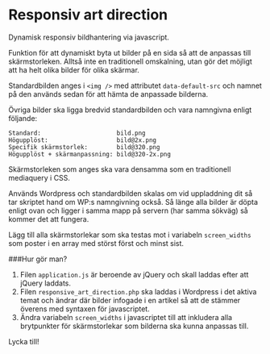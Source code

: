 Responsiv art direction
=======================

Dynamisk responsiv bildhantering via javascript.


Funktion för att dynamiskt byta ut bilder på en sida så att de
anpassas till skärmstorleken. Alltså inte en traditionell omskalning,
utan gör det möjligt att ha helt olika bilder för olika skärmar.

Standardbilden anges i `<img />` med attributet `data-default-src` och
namnet på den används sedan för att hämta de anpassade bilderna.

Övriga bilder ska ligga bredvid standardbilden och vara namngivna enligt följande:

    Standard:                     bild.png
    Högupplöst:                   bild@2x.png
    Specifik skärmstorlek:        bild@320.png
    Högupplöst + skärmanpassning: bild@320-2x.png

Skärmstorleken som anges ska vara densamma som en traditionell mediaquery i CSS.

Används Wordpress och standardbilden skalas om vid uppladdning dit så tar skriptet
hand om WP:s namngivning också. Så länge alla bilder är döpta enligt ovan och
ligger i samma mapp på servern (har samma sökväg) så kommer det att fungera.

Lägg till alla skärmstorlekar som ska testas mot i variabeln `screen_widths` som poster
i en array med störst först och minst sist.

###Hur gör man?

1. Filen `application.js` är beroende av jQuery och skall laddas efter att jQuery laddats.
2. Filen `responsive_art_direction.php` ska laddas i Wordpress i det aktiva temat och ändrar där bilder infogade i en artikel så att de stämmer överens med syntaxen för javascriptet.
3. Ändra variabeln `screen_widths` i javascriptet till att inkludera alla brytpunkter för skärmstorlekar som bilderna ska kunna anpassas till.

Lycka till!
